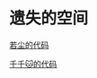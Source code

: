 # 遗失的空间

[若尘的代码](https://guhhhhaa.gitbook.io/bfm-unity-doc-v1/ruan-jian-bfm-on-python/untitled)  
  
[千千🐱的代码](https://guhhhhaa.gitbook.io/bfm-unity-doc-v1/ruan-jian-bfm-on-python/untitled)

